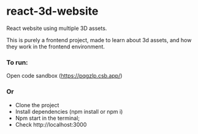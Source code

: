 # react-3d-website

React website using multiple 3D assets.

This is purely a frontend project, made to learn about 3d assets, and how they work in the frontend environment.

### To run:
Open code sandbox (https://pqgzlp.csb.app/)
### Or
* Clone the project
* Install dependencies (npm install or npm i)
* Npm start in the terminal;
* Check http://localhost:3000
